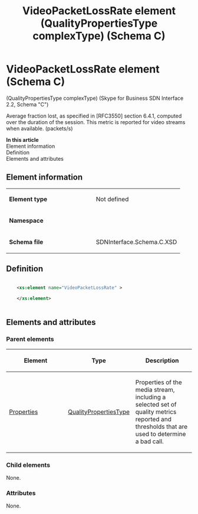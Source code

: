 ﻿---
title: VideoPacketLossRate element (QualityPropertiesType complexType) (Schema C)
TOCTitle: VideoPacketLossRate element
ms:assetid: 493f8d16-c335-cc90-355b-16c03e86a7fa
ms:mtpsurl: https://msdn.microsoft.com/library/Mt429340(v=office.16)
ms:contentKeyID: 68250782
ms.date: 08/24/2015
mtps_version: v=office.16
dev_langs:
- xml
---

# VideoPacketLossRate element (Schema C)

(QualityPropertiesType complexType) (Skype for Business SDN Interface 2.2, Schema "C")

Average fraction lost, as specified in \[RFC3550\] section 6.4.1, computed over the duration of the session. This metric is reported for video streams when available. (packets/s)

**In this article**  
Element information  
Definition  
Elements and attributes  

## Element information

<table>
<colgroup>
<col style="width: 50%" />
<col style="width: 50%" />
</colgroup>
<tbody>
<tr class="odd">
<td><p><strong>Element type</strong></p></td>
<td><p>Not defined</p></td>
</tr>
<tr class="even">
<td><p><strong>Namespace</strong></p></td>
<td><p></p></td>
</tr>
<tr class="odd">
<td><p><strong>Schema file</strong></p></td>
<td><p>SDNInterface.Schema.C.XSD</p></td>
</tr>
</tbody>
</table>


## Definition

```xml

    <xs:element name="VideoPacketLossRate" >
    
    </xs:element>
  
```

## Elements and attributes

### Parent elements

<table>
<colgroup>
<col style="width: 33%" />
<col style="width: 33%" />
<col style="width: 33%" />
</colgroup>
<thead>
<tr class="header">
<th><p>Element</p></th>
<th><p>Type</p></th>
<th><p>Description</p></th>
</tr>
</thead>
<tbody>
<tr class="odd">
<td><p><a href="properties-element-qualitytype-complextype-skype-for-business-sdn-interface-2-2-schema-c.md">Properties</a></p></td>
<td><p><a href="qualitypropertiestype-complextype-skype-for-business-sdn-interface-2-2-schema-c.md">QualityPropertiesType</a></p></td>
<td><p>Properties of the media stream, including a selected set of quality metrics reported and thresholds that are used to determine a bad call.</p></td>
</tr>
</tbody>
</table>


### Child elements

None.

### Attributes

None.

